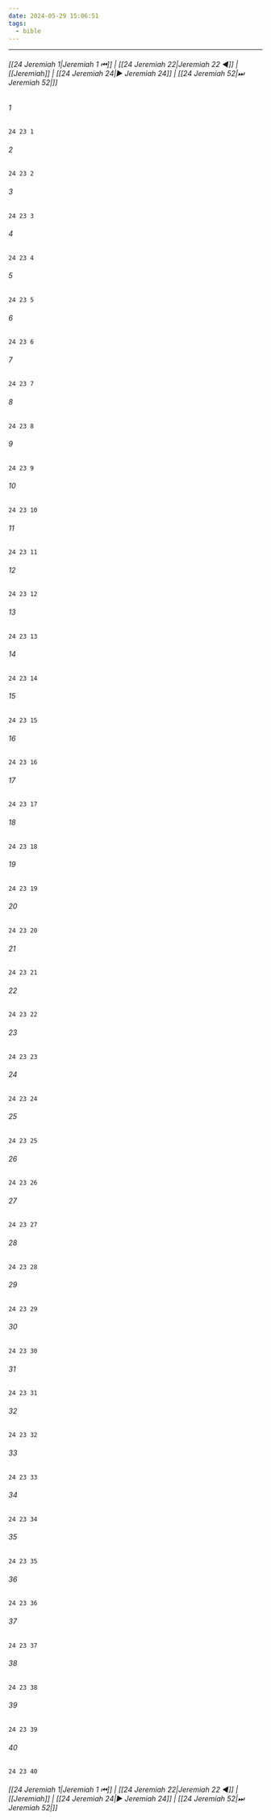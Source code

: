 ```yaml
---
date: 2024-05-29 15:06:51
tags:
  - bible
---
```

___

###### [[24 Jeremiah 1|Jeremiah 1 ⏮]] | [[24 Jeremiah 22|Jeremiah 22 ◀]] | [[Jeremiah]] | [[24 Jeremiah 24|▶ Jeremiah 24]] | [[24 Jeremiah 52|⏭ Jeremiah 52|]]

###### 1
``` verse
24 23 1 
```
###### 2
``` verse
24 23 2 
```
###### 3
``` verse
24 23 3 
```
###### 4
``` verse
24 23 4 
```
###### 5
``` verse
24 23 5 
```
###### 6
``` verse
24 23 6 
```
###### 7
``` verse
24 23 7 
```
###### 8
``` verse
24 23 8 
```
###### 9
``` verse
24 23 9 
```
###### 10
``` verse
24 23 10 
```
###### 11
``` verse
24 23 11 
```
###### 12
``` verse
24 23 12 
```
###### 13
``` verse
24 23 13 
```
###### 14
``` verse
24 23 14 
```
###### 15
``` verse
24 23 15 
```
###### 16
``` verse
24 23 16 
```
###### 17
``` verse
24 23 17 
```
###### 18
``` verse
24 23 18 
```
###### 19
``` verse
24 23 19 
```
###### 20
``` verse
24 23 20 
```
###### 21
``` verse
24 23 21 
```
###### 22
``` verse
24 23 22 
```
###### 23
``` verse
24 23 23 
```
###### 24
``` verse
24 23 24 
```
###### 25
``` verse
24 23 25 
```
###### 26
``` verse
24 23 26 
```
###### 27
``` verse
24 23 27 
```
###### 28
``` verse
24 23 28 
```
###### 29
``` verse
24 23 29 
```
###### 30
``` verse
24 23 30 
```
###### 31
``` verse
24 23 31 
```
###### 32
``` verse
24 23 32 
```
###### 33
``` verse
24 23 33 
```
###### 34
``` verse
24 23 34 
```
###### 35
``` verse
24 23 35 
```
###### 36
``` verse
24 23 36 
```
###### 37
``` verse
24 23 37 
```
###### 38
``` verse
24 23 38 
```
###### 39
``` verse
24 23 39 
```
###### 40
``` verse
24 23 40 
```

###### [[24 Jeremiah 1|Jeremiah 1 ⏮]] | [[24 Jeremiah 22|Jeremiah 22 ◀]] | [[Jeremiah]] | [[24 Jeremiah 24|▶ Jeremiah 24]] | [[24 Jeremiah 52|⏭ Jeremiah 52|]]


